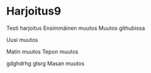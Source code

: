 # Harjoitus9
Testi harjoitus
Ensimmäinen muutos
Muutos githubissa

Uusi muutos

Matin muutos
Tepon muutos

gdghdrhg
gtsrg
Masan muutos

